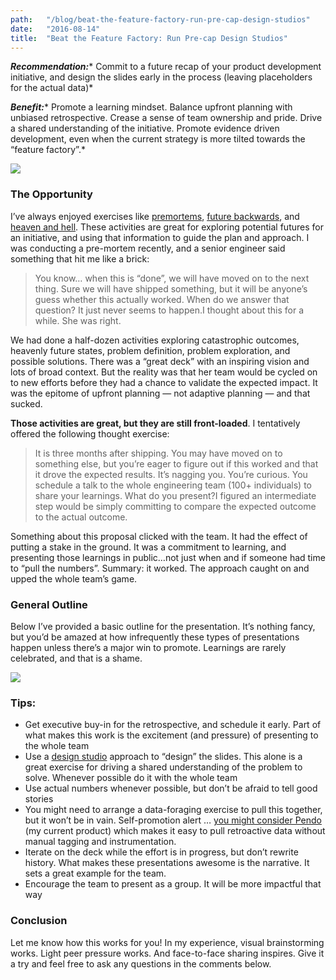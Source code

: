 ```yaml
---
path:	"/blog/beat-the-feature-factory-run-pre-cap-design-studios"
date:	"2016-08-14"
title:	"Beat the Feature Factory: Run Pre-cap Design Studios"
---
```


***Recommendation:**** Commit to a future recap of your product development initiative, and design the slides early in the process (leaving placeholders for the actual data)*

***Benefit:**** Promote a learning mindset. Balance upfront planning with unbiased retrospective. Crease a sense of team ownership and pride. Drive a shared understanding of the initiative. Promote evidence driven development, even when the current strategy is more tilted towards the “feature factory”.*

![](/images/1*WoqIdA9nbo-ewIdrQsB-5w.png)

### The Opportunity

I’ve always enjoyed exercises like [premortems](http://quickbase.intuit.com/blog/make-better-decisions-by-conducting-pre-mortems), [future backwards](http://cognitive-edge.com/methods/the-future-backwards/), and [heaven and hell](http://blog.agilar.org/2015/05/07/retrospectives-series-heaven-and-hell/). These activities are great for exploring potential futures for an initiative, and using that information to guide the plan and approach. I was conducting a pre-mortem recently, and a senior engineer said something that hit me like a brick:


> You know… when this is “done”, we will have moved on to the next thing. Sure we will have shipped something, but it will be anyone’s guess whether this actually worked. When do we answer that question? It just never seems to happen.I thought about this for a while. She was right.

We had done a half-dozen activities exploring catastrophic outcomes, heavenly future states, problem definition, problem exploration, and possible solutions. There was a “great deck” with an inspiring vision and lots of broad context. But the reality was that her team would be cycled on to new efforts before they had a chance to validate the expected impact. It was the epitome of upfront planning — not adaptive planning — and that sucked.

**Those activities are great, but they are still front-loaded**. I tentatively offered the following thought exercise:


> It is three months after shipping. You may have moved on to something else, but you’re eager to figure out if this worked and that it drove the expected results. It’s nagging you. You’re curious. You schedule a talk to the whole engineering team (100+ individuals) to share your learnings. What do you present?I figured an intermediate step would be simply committing to compare the expected outcome to the actual outcome.

Something about this proposal clicked with the team. It had the effect of putting a stake in the ground. It was a commitment to learning, and presenting those learnings in public…not just when and if someone had time to “pull the numbers”. Summary: it worked. The approach caught on and upped the whole team’s game.

### General Outline

Below I’ve provided a basic outline for the presentation. It’s nothing fancy, but you’d be amazed at how infrequently these types of presentations happen unless there’s a major win to promote. Learnings are rarely celebrated, and that is a shame.

![](/images/1*yHhLGZaYQBk4p9cLvhzciA.png)

### Tips:

* Get executive buy-in for the retrospective, and schedule it early. Part of what makes this work is the excitement (and pressure) of presenting to the whole team
* Use a [design studio](http://www.bigspaceship.com/design-studio/) approach to “design” the slides. This alone is a great exercise for driving a shared understanding of the problem to solve. Whenever possible do it with the whole team
* Use actual numbers whenever possible, but don’t be afraid to tell good stories
* You might need to arrange a data-foraging exercise to pull this together, but it won’t be in vain. Self-promotion alert … [you might consider Pendo](http://www.pendo.io/) (my current product) which makes it easy to pull retroactive data without manual tagging and instrumentation.
* Iterate on the deck while the effort is in progress, but don’t rewrite history. What makes these presentations awesome is the narrative. It sets a great example for the team.
* Encourage the team to present as a group. It will be more impactful that way
### Conclusion

Let me know how this works for you! In my experience, visual brainstorming works. Light peer pressure works. And face-to-face sharing inspires. Give it a try and feel free to ask any questions in the comments below.

